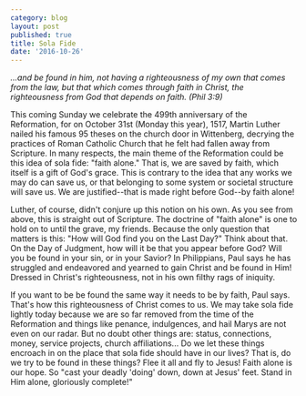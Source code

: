 ```yaml
---
category: blog
layout: post
published: true
title: Sola Fide
date: '2016-10-26'
---
```

_...and be found in him, not having a righteousness of my own that comes from the law, but that which comes through faith in Christ, the righteousness from God that depends on faith. (Phil 3:9)_

This coming Sunday we celebrate the 499th anniversary of the Reformation, for on October 31st (Monday this year), 1517, Martin Luther nailed his famous 95 theses on the church door in Wittenberg, decrying the practices of Roman Catholic Church that he felt had fallen away from Scripture. In many respects, the main theme of the Reformation could be this idea of sola fide: "faith alone." That is, we are saved by faith, which itself is a gift of God's grace. This is contrary to the idea that any works we may do can save us, or that belonging to some system or societal structure will save us. We are justified--that is made right before God--by faith alone!

Luther, of course, didn't conjure up this notion on his own. As you see from above, this is straight out of Scripture. The doctrine of "faith alone" is one to hold on to until the grave, my friends. Because the only question that matters is this: "How will God find you on the Last Day?" Think about that. On the Day of Judgment, how will it be that you appear before God? Will you be found in your sin, or in your Savior? In Philippians, Paul says he has struggled and endeavored and yearned to gain Christ and be found in Him! Dressed in Christ's righteousness, not in his own filthy rags of iniquity.

If you want to be be found the same way it needs to be by faith, Paul says. That's how this righteousness of Christ comes to us. We may take sola fide lightly today because we are so far removed from the time of the Reformation and things like penance, indulgences, and hail Marys are not even on our radar. But no doubt other things are: status, connections, money, service projects, church affiliations... Do we let these things encroach in on the place that sola fide should have in our lives? That is, do we try to be found in these things? Flee it all and fly to Jesus! Faith alone is our hope. So "cast your deadly 'doing' down, down at Jesus' feet. Stand in Him alone, gloriously complete!"
